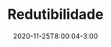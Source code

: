 ---
type: exercises
date: 2020-11-25T8:00:04-3:00
title: "Redutibilidade"
tldr:
thumbnail: /static_files/presentations/redutibilidade.png
links: 
    - url: /assets/listas-de-exercicios/redutibilidade.pdf
      name: pdf
---